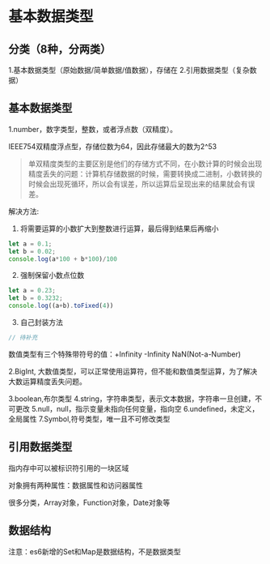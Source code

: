 # 基本数据类型

## 分类（8种，分两类）

1.基本数据类型（原始数据/简单数据/值数据），存储在
2.引用数据类型（复杂数据）

## 基本数据类型

1.number，数字类型，整数，或者浮点数（双精度）。

IEEE754双精度浮点型，存储位数为64，因此存储最大的数为2^53

> 单双精度类型的主要区别是他们的存储方式不同，在小数计算的时候会出现精度丢失的问题：计算机存储数据的时候，需要转换成二进制，小数转换的时候会出现死循环，所以会有误差，所以运算后呈现出来的结果就会有误差。

解决方法:

1. 将需要运算的小数扩大到整数进行运算，最后得到结果后再缩小

```js
let a = 0.1;
let b = 0.02;
console.log(a*100 + b*100)/100
```

2. 强制保留小数点位数

```js
let a = 0.23;
let b = 0.3232;
console.log((a+b).toFixed(4))
```

3. 自己封装方法

```js
// 待补充
```

数值类型有三个特殊带符号的值：+Infinity -Infinity NaN(Not-a-Number)

2.BigInt, 大数值类型，可以正常使用运算符，但不能和数值类型运算，为了解决大数运算精度丢失问题。

3.boolean,布尔类型
4.string，字符串类型，表示文本数据，字符串一旦创建，不可更改
5.null，null，指示变量未指向任何变量，指向空
6.undefined，未定义，全局属性
7.Symbol,符号类型，唯一且不可修改类型


## 引用数据类型

指内存中可以被标识符引用的一块区域

对象拥有两种属性：数据属性和访问器属性

很多分类，Array对象，Function对象，Date对象等

## 数据结构

注意：es6新增的Set和Map是数据结构，不是数据类型
